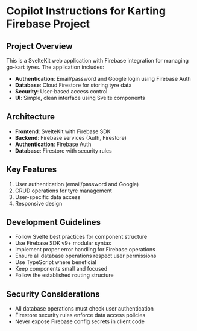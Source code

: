 # Copilot Instructions for Karting Firebase Project

<!-- Use this file to provide workspace-specific custom instructions to Copilot. For more details, visit https://code.visualstudio.com/docs/copilot/copilot-customization#_use-a-githubcopilotinstructionsmd-file -->

## Project Overview

This is a SvelteKit web application with Firebase integration for managing go-kart tyres. The application includes:

- **Authentication**: Email/password and Google login using Firebase Auth
- **Database**: Cloud Firestore for storing tyre data
- **Security**: User-based access control
- **UI**: Simple, clean interface using Svelte components

## Architecture

- **Frontend**: SvelteKit with Firebase SDK
- **Backend**: Firebase services (Auth, Firestore)
- **Authentication**: Firebase Auth
- **Database**: Firestore with security rules

## Key Features

1. User authentication (email/password and Google)
2. CRUD operations for tyre management
3. User-specific data access
4. Responsive design

## Development Guidelines

- Follow Svelte best practices for component structure
- Use Firebase SDK v9+ modular syntax
- Implement proper error handling for Firebase operations
- Ensure all database operations respect user permissions
- Use TypeScript where beneficial
- Keep components small and focused
- Follow the established routing structure

## Security Considerations

- All database operations must check user authentication
- Firestore security rules enforce data access policies
- Never expose Firebase config secrets in client code
